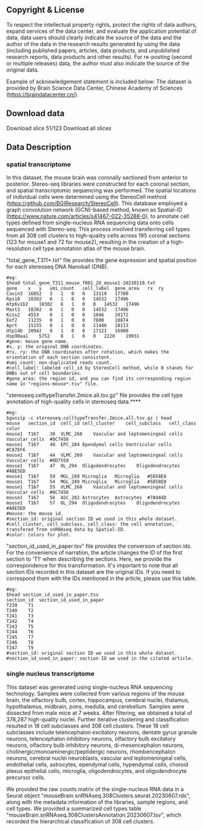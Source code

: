 
## **Copyright & License**

To respect the intellectual property rights, protect the rights of data authors, expand services of the data center, and evaluate the application potential of data, data users should clearly indicate the source of the data and the author of the data in the research results generated by using the data (including published papers, articles, data products, and unpublished research reports, data products and other results). For re-posting (second or multiple releases) data, the author must also indicate the source of the original data.

Example of acknowledgement statement is included below: The dataset is provided by Brain Science Data Center, Chinese Academy of Sciences (https://braindatacenter.cn/).

## Download data

Download slice 51/123
Download all slices

## Data Description

### spatial transcriptome
In this dataset, the mouse brain was coronally sectioned from anterior to posterior. Stereo-seq libraries were constructed for each coronal section, and spatial transcriptomic sequencing was performed. The spatial locations of individual cells were determined using the StereoCell method (https://github.com/BGIResearch/StereoCell). This database employed a graph convolution network (GCN)-based method, known as Spatial-ID (https://www.nature.com/articles/s41467-022-35288-0), to annotate cell types defined from single-nucleus RNA sequencing data onto cells sequenced with Stereo-seq. This process involved transferring cell types from all 308 cell clusters to high-quality cells across 195 coronal sections (123 for mouse1 and 72 for mouse2), resulting in the creation of a high-resolution cell type annotation atlas of the mouse brain.

"total_gene_T311*.txt" file provides the gene expression and spatial position for each stereoseq DNA Nanoball (DNB).
~~~shell
#eg: 
$head total_gene_T311_mouse_f001_2D_mouse1-20230119.txt
gene	x	y	umi_count	cell_label	gene_area	rx	ry
Cavin3	16852	3	1	0	0	13110	17780
Rps18	18302	6	1	0	0	14532	17496
Atp6v1b2	18302	6	1	0	0	14532	17496
Mast3	18302	6	1	0	0	14532	17496
Kcns2	4553	0	1	0	0	1046	20172
Eef2	11235	0	1	0	0	7600	18874
Aprt	15155	0	1	0	0	11446	18113
Utp14b	20942	9	1	0	0	17121	16980
Hsp90aa1	5752	8	1	0	0	2220	19931
#gene: mouse gene name.
#x, y: the original DNB coordinates.
#rx, ry: the DNB coordinates after rotation, which makes the orientation of each section consistent.
#umi_count: non-duplicated reads count.
#cell_label: labeled cell_id by StereoCell method, while 0 stands for DNBs out of cell boundaries.
#gene_area: the region id, and you can find its corresponding region name in "regions-mouse*.tsv" file.
~~~

"stereoseq.celltypeTransfer.2mice.all.tsv.gz" file provides the cell type annotation of high-quality cells in stereoseq data.****
~~~shell
#eg:
$gunzip -c stereoseq.celltypeTransfer.2mice.all.tsv.gz | head
mouse	section_id	cell_id	cell_cluster	cell_subclass	cell_class	color
mouse1	T167	38	VLMC_268	Vascular and leptomeningeal cells	Vascular cells	#8C7456
mouse1	T167	40	EPC_284	Ependymal cells	Ventricular cells	#C87EF6
mouse1	T167	44	VLMC_269	Vascular and leptomeningeal cells	Vascular cells	#8D7558
mouse1	T167	47	OL_294	Oligodendrocytes	Oligodendrocytes	#A8E5ED
mouse1	T167	50	MGL_289	Microglia	Microglia	#5858E0
mouse1	T167	54	MGL_289	Microglia	Microglia	#5858E0
mouse1	T167	55	VLMC_268	Vascular and leptomeningeal cells	Vascular cells	#8C7456
mouse1	T167	56	ASC_282	Astrocytes	Astrocytes	#7A944D
mouse1	T167	57	OL_294	Oligodendrocytes	Oligodendrocytes	#A8E5ED
#mouse: the mouse id.
#section_id: original section ID we used in this whole dataset.
#cell_cluster, cell_subclass, cell_class: the cell annotation, transfered from snRNAseq data by Spatial-ID.
#color: colors for plot.
~~~

"section_id_used_in_paper.tsv" file provides the conversion of section ids. For the convenience of narration, the article changes the ID of the first section to 'T1' when describing the sections. Here, we provide the correspondence for this transformation. It's important to note that all section IDs recorded in this dataset are the original IDs. If you need to correspond them with the IDs mentioned in the article, please use this table.
~~~shell
#eg:
$head section_id_used_in_paper.tsv
section_id	section_id_used_in_paper
T239	T1
T240	T2
T241	T3
T242	T4
T243	T5
T244	T6
T245	T7
T246	T8
T247	T9
#section_id: original section ID we used in this whole dataset.
#section_id_used_in_paper: section ID we used in the citated article.
~~~

### single nucleus transcriptome
This dataset was generated using single-nucleus RNA sequencing technology. Samples were collected from various regions of the mouse brain, the olfactory bulb, cortex, hippocampus, cerebral nuclei, thalamus, hypothalamus, midbrain, pons, medulla, and cerebellum. Samples were dissected from male mice at 7 weeks. After filtering, we obtained a total of 378,287 high-quality nuclei. Further iterative clustering and classification resulted in 18 cell subclasses and 308 cell clusters. These 18 cell subclasses include telencephalon excitatory neurons, dentate gyrus granule neurons, telencephalon inhibitory neurons, olfactory bulb excitatory neurons, olfactory bulb inhibitory neurons, di-mesencephalon neurons, cholinergic/monoaminergic/peptidergic neurons, rhombencephalon neurons, cerebral nuclei neuroblasts, vascular and leptomeningeal cells, endothelial cells, astrocytes, ependymal cells, hypendymal cells, choroid plexus epithelial cells, microglia, oligodendrocytes, and oligodendrocyte precursor cells.

We provided the raw counts matrix of the single-nucleus RNA data in a Seurat object "mouseBrain.snRNAseq.308Clusters.seurat.20230607.rds", along with the metadata information of the libraries, sample regions, and cell types. We provided a summarized cell types table "mouseBrain.snRNAseq.308ClustersAnnotation.20230607.tsv", which recorded the hierarchical classification of 308 cell clusters.
